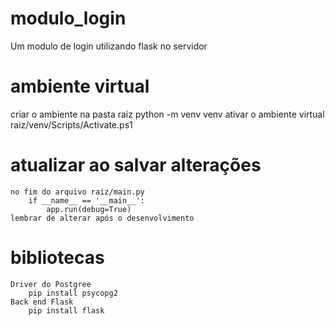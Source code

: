 # modulo_login
 Um modulo de login utilizando flask no servidor

# ambiente virtual
 criar o ambiente na pasta raiz
    python -m venv venv
 ativar o ambiente virtual
    raiz/venv/Scripts/Activate.ps1

# atualizar ao salvar alterações
    no fim do arquivo raiz/main.py
        if __name__ == '__main__':
            app.run(debug=True)
    lembrar de alterar após o desenvolvimento

# bibliotecas
    Driver do Postgree
        pip install psycopg2
    Back end Flask
        pip install flask
    
